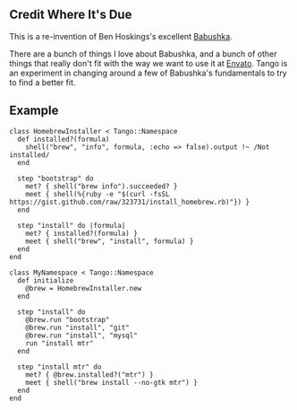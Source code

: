Credit Where It's Due
---------------------

This is a re-invention of Ben Hoskings's excellent
[Babushka](https://github.com/benhoskings/babushka).

There are a bunch of things I love about Babushka, and a bunch of other things
that really don't fit with the way we want to use it at
[Envato](http://envato.com/). Tango is an experiment in changing around a few
of Babushka's fundamentals to try to find a better fit.


Example
-------

    class HomebrewInstaller < Tango::Namespace
      def installed?(formula)
        shell("brew", "info", formula, :echo => false).output !~ /Not installed/
      end

      step "bootstrap" do
        met? { shell("brew info").succeeded? }
        meet { shell(%{ruby -e "$(curl -fsSL https://gist.github.com/raw/323731/install_homebrew.rb)"}) }
      end

      step "install" do |formula|
        met? { installed?(formula) }
        meet { shell("brew", "install", formula) }
      end
    end

    class MyNamespace < Tango::Namespace
      def initialize
        @brew = HomebrewInstaller.new
      end

      step "install" do
        @brew.run "bootstrap"
        @brew.run "install", "git"
        @brew.run "install", "mysql"
        run "install mtr"
      end

      step "install mtr" do
        met? { @brew.installed?("mtr") }
        meet { shell("brew install --no-gtk mtr") }
      end
    end

